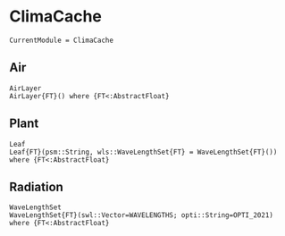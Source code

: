 # ClimaCache

```@meta
CurrentModule = ClimaCache
```


## Air
```@docs
AirLayer
AirLayer{FT}() where {FT<:AbstractFloat}
```


## Plant
```@docs
Leaf
Leaf{FT}(psm::String, wls::WaveLengthSet{FT} = WaveLengthSet{FT}()) where {FT<:AbstractFloat}
```


## Radiation
```@docs
WaveLengthSet
WaveLengthSet{FT}(swl::Vector=WAVELENGTHS; opti::String=OPTI_2021) where {FT<:AbstractFloat}
```
